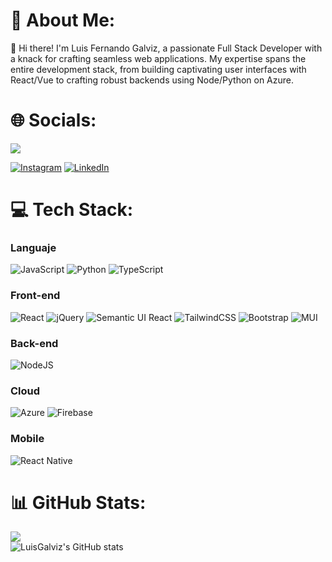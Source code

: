 # 💫 About Me:
👋 Hi there! I'm Luis Fernando Galviz, a passionate Full Stack Developer with a knack for crafting seamless web applications. My expertise spans the entire development stack, from building captivating user interfaces with React/Vue to crafting robust backends using Node/Python on Azure.


# 🌐 Socials:

![](https://komarev.com/ghpvc/?username=LuisGalviz)

[![Instagram](https://img.shields.io/badge/Instagram-%23E4405F.svg?logo=Instagram&logoColor=white)](https://instagram.com/lfgalviz) [![LinkedIn](https://img.shields.io/badge/LinkedIn-%230077B5.svg?logo=linkedin&logoColor=white)](https://linkedin.com/in/lfgalviz/) 

# 💻 Tech Stack:
### Languaje 
![JavaScript](https://img.shields.io/badge/javascript-%23323330.svg?style=for-the-badge&logo=javascript&logoColor=%23F7DF1E) ![Python](https://img.shields.io/badge/python-3670A0?style=for-the-badge&logo=python&logoColor=ffdd54) ![TypeScript](https://img.shields.io/badge/typescript-%23007ACC.svg?style=for-the-badge&logo=typescript&logoColor=white)<br/>

### Front-end
![React](https://img.shields.io/badge/react-%2320232a.svg?style=for-the-badge&logo=react&logoColor=%2361DAFB) ![jQuery](https://img.shields.io/badge/jquery-%230769AD.svg?style=for-the-badge&logo=jquery&logoColor=white) ![Semantic UI React](https://img.shields.io/badge/Semantic%20UI%20React-%2335BDB2.svg?style=for-the-badge&logo=SemanticUIReact&logoColor=white) ![TailwindCSS](https://img.shields.io/badge/tailwindcss-%2338B2AC.svg?style=for-the-badge&logo=tailwind-css&logoColor=white) ![Bootstrap](https://img.shields.io/badge/bootstrap-%238511FA.svg?style=for-the-badge&logo=bootstrap&logoColor=white) ![MUI](https://img.shields.io/badge/MUI-%230081CB.svg?style=for-the-badge&logo=mui&logoColor=white) <br/>

### Back-end
![NodeJS](https://img.shields.io/badge/node.js-6DA55F?style=for-the-badge&logo=node.js&logoColor=white)<br/>

### Cloud
![Azure](https://img.shields.io/badge/azure-%230072C6.svg?style=for-the-badge&logo=microsoftazure&logoColor=white) ![Firebase](https://img.shields.io/badge/Firebase-039BE5?style=for-the-badge&logo=Firebase&logoColor=white) <br/>

### Mobile
![React Native](https://img.shields.io/badge/react_native-%2320232a.svg?style=for-the-badge&logo=react&logoColor=%2361DAFB)  <br/>



# 📊 GitHub Stats:
![](https://github-readme-streak-stats.herokuapp.com/?user=LuisGalviz&theme=dark&hide_border=false)<br/>
![LuisGalviz's GitHub stats](https://github-readme-stats.vercel.app/api?username=LuisGalviz&show_icons=true&theme=transparent)
